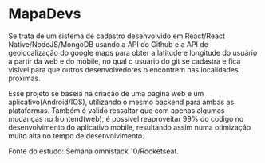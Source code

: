 # MapaDevs

Se trata de um sistema de cadastro desenvolvido em React/React Native/NodeJS/MongoDB usando a API do Github e a API de geolocalização do google maps para obter a latitude e longitude do usuário a partir da web e do mobile, no qual o usuario do git se cadastra e fica visível para que outros desenvolvedores o encontrem nas localidades proximas. 

Esse projeto se baseia na criação de uma pagina web e um aplicativo(Android/IOS), utilizando o mesmo backend para ambas as plataformas. Também é valido ressaltar que com apenas algumas mudanças no frontend(web), é possivel reaproveitar 99% do codigo no desenvolvimento do aplicativo mobile, resultando assim numa otimização muito alta no tempo de desenvolvimento.





























Fonte do estudo: Semana omnistack 10/Rocketseat. 
